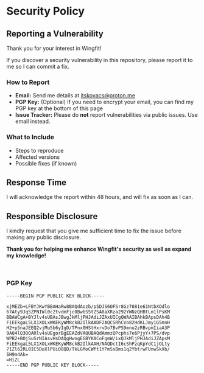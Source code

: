 # Security Policy

## Reporting a Vulnerability
Thank you for your interest in Wingfit!  

If you discover a security vulnerability in this repository, please report it to me so I can commit a fix.

### How to Report
- **Email:** Send me details at [itskovacs@proton.me](mailto:itskovacs@proton.me)
- **PGP Key:** (Optional) If you need to encrypt your email, you can find my PGP key at the bottom of this page
- **Issue Tracker:** Please do **not** report vulnerabilities via public issues. Use email instead.

### What to Include
- Steps to reproduce
- Affected versions
- Possible fixes (if known)

## Response Time
I will acknowledge the report within 48 hours, and will fix as soon as I can.

## Responsible Disclosure
I kindly request that you give me sufficient time to fix the issue before making any public disclosure.

**Thank you for helping me enhance Wingfit's security as well as expand my knowledge!**

<br>

### PGP Key <a name = "pgp"></a>
```
-----BEGIN PGP PUBLIC KEY BLOCK-----

xjMEZb+LFBYJKwYBBAHaRw8BAQdAozb/pSDJS6OFSr8Gz7081e61NtbXOdlo
67Aty9Jq5ZPNIWl0c2tvdmFjc0BwbS5tZSA8aXRza292YWNzQHBtLm1lPsKM
BBAWCgA+BYJlv4sUBAsJBwgJkMljPHJAdiJZAxUICgQWAAIBAhkBApsDAh4B
FiEEkgaL5LX1XOLxWKEKyWM8ckB2IlkAADF2AQCSRhCVo82HdKLJmy1G5mnH
H2+p5naJEEQ2vjMuSb6yIgD/TPnx0HStHxrvDo7BvPS9mnu2zRBvpmIiaA3P
9AQ4lQ3OOARlv4sUEgorBgEEAZdVAQUBAQdAmmzQPcphs7e6PjyY+7PS/dvp
WPB2+BOjSuSrNIAsvHsDAQgHwngEGBYKACoFgmW/ixQJkMljPHJAdiJZApsM
FiEEkgaL5LX1XOLxWKEKyWM8ckB2IlkAAH/NAQDctI6cShPzqKpYdC1jOLty
71Zl62RL0IC5DoXlPUiO8QD/TkLGMoCWft1YPmSsBms1q2YbtrwFUnwSkXb/
SH9m4Ak=
=HiZL
-----END PGP PUBLIC KEY BLOCK-----
```